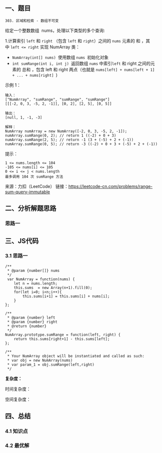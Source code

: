 ## 一、题目
`303. 区域和检索 - 数组不可变`

给定一个整数数组  nums，处理以下类型的多个查询:

1.计算索引 `left` 和 `right` （包含 `left` 和 `right`）之间的 `nums` 元素的 和 ，其中 `left <= right`
实现 NumArray 类：

- `NumArray(int[] nums) `使用数组 `nums `初始化对象
- `int sumRange(int i, int j) `返回数组 `nums` 中索引`left` 和 right 之间的元素的 总和 ，包含 left 和 right 两点（也就是 `nums[left] + nums[left + 1] + ... + nums[right] `)
 

示例 1：
```
输入：
["NumArray", "sumRange", "sumRange", "sumRange"]
[[[-2, 0, 3, -5, 2, -1]], [0, 2], [2, 5], [0, 5]]

输出：
[null, 1, -1, -3]

解释：
NumArray numArray = new NumArray([-2, 0, 3, -5, 2, -1]);
numArray.sumRange(0, 2); // return 1 ((-2) + 0 + 3)
numArray.sumRange(2, 5); // return -1 (3 + (-5) + 2 + (-1)) 
numArray.sumRange(0, 5); // return -3 ((-2) + 0 + 3 + (-5) + 2 + (-1))
```

提示：
```
1 <= nums.length <= 104
-105 <= nums[i] <= 105
0 <= i <= j < nums.length
最多调用 104 次 sumRange 方法
```

来源：力扣（LeetCode）
链接：https://leetcode-cn.com/problems/range-sum-query-immutable

## 二、分析解题思路

### 思路一

## 三、JS代码

### 3.1 思路一
```
/**
 * @param {number[]} nums
 */
 var NumArray = function(nums) {
    let n = nums.length;
    this.sums  = new Array(n+1).fill(0);
    for(let i=0; i<n;i++){
        this.sums[i+1] = this.sums[i] + nums[i];
    }
};

/** 
 * @param {number} left 
 * @param {number} right
 * @return {number}
 */
NumArray.prototype.sumRange = function(left, right) {
    return this.sums[right+1] - this.sums[left];
};

/**
 * Your NumArray object will be instantiated and called as such:
 * var obj = new NumArray(nums)
 * var param_1 = obj.sumRange(left,right)
 */
```

**复杂度：**

时间复杂度：

空间复杂度：

## 四、总结


### 4.1 知识点

### 4.2 最优解
